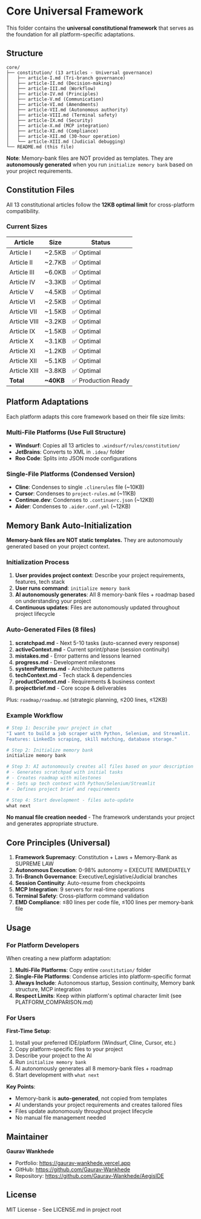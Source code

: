 # Core Universal Framework

This folder contains the **universal constitutional framework** that serves as the foundation for all platform-specific adaptations.

## Structure

```
core/
├── constitution/ (13 articles - Universal governance)
│   ├── article-I.md (Tri-branch governance)
│   ├── article-II.md (Decision-making)
│   ├── article-III.md (Workflow)
│   ├── article-IV.md (Principles)
│   ├── article-V.md (Communication)
│   ├── article-VI.md (Amendments)
│   ├── article-VII.md (Autonomous authority)
│   ├── article-VIII.md (Terminal safety)
│   ├── article-IX.md (Security)
│   ├── article-X.md (MCP integration)
│   ├── article-XI.md (Compliance)
│   ├── article-XII.md (30-hour operation)
│   └── article-XIII.md (Judicial debugging)
└── README.md (this file)
```

**Note**: Memory-bank files are NOT provided as templates. They are **autonomously generated** when you run `initialize memory bank` based on your project requirements.

## Constitution Files

All 13 constitutional articles follow the **12KB optimal limit** for cross-platform compatibility.

### Current Sizes

| Article | Size | Status |
|---------|------|--------|
| Article I | ~2.5KB | ✅ Optimal |
| Article II | ~2.7KB | ✅ Optimal |
| Article III | ~6.0KB | ✅ Optimal |
| Article IV | ~3.3KB | ✅ Optimal |
| Article V | ~4.5KB | ✅ Optimal |
| Article VI | ~2.5KB | ✅ Optimal |
| Article VII | ~1.5KB | ✅ Optimal |
| Article VIII | ~3.2KB | ✅ Optimal |
| Article IX | ~1.5KB | ✅ Optimal |
| Article X | ~3.1KB | ✅ Optimal |
| Article XI | ~1.2KB | ✅ Optimal |
| Article XII | ~5.1KB | ✅ Optimal |
| Article XIII | ~3.8KB | ✅ Optimal |
| **Total** | **~40KB** | ✅ Production Ready |

## Platform Adaptations

Each platform adapts this core framework based on their file size limits:

### Multi-File Platforms (Use Full Structure)
- **Windsurf**: Copies all 13 articles to `.windsurf/rules/constitution/`
- **JetBrains**: Converts to XML in `.idea/` folder
- **Roo Code**: Splits into JSON mode configurations

### Single-File Platforms (Condensed Version)
- **Cline**: Condenses to single `.clinerules` file (~10KB)
- **Cursor**: Condenses to `project-rules.md` (~11KB)
- **Continue.dev**: Condenses to `.continuerc.json` (~12KB)
- **Aider**: Condenses to `.aider.conf.yml` (~12KB)

## Memory Bank Auto-Initialization

**Memory-bank files are NOT static templates.** They are autonomously generated based on your project context.

### Initialization Process

1. **User provides project context**: Describe your project requirements, features, tech stack
2. **User runs command**: `initialize memory bank`
3. **AI autonomously generates**: All 8 memory-bank files + roadmap based on understanding your project
4. **Continuous updates**: Files are autonomously updated throughout project lifecycle

### Auto-Generated Files (8 files)

1. **scratchpad.md** - Next 5-10 tasks (auto-scanned every response)
2. **activeContext.md** - Current sprint/phase (session continuity)
3. **mistakes.md** - Error patterns and lessons learned
4. **progress.md** - Development milestones
5. **systemPatterns.md** - Architecture patterns
6. **techContext.md** - Tech stack & dependencies
7. **productContext.md** - Requirements & business context
8. **projectbrief.md** - Core scope & deliverables

Plus: `roadmap/roadmap.md` (strategic planning, ≤200 lines, ≤12KB)

### Example Workflow

```bash
# Step 1: Describe your project in chat
"I want to build a job scraper with Python, Selenium, and Streamlit. 
Features: LinkedIn scraping, skill matching, database storage."

# Step 2: Initialize memory bank
initialize memory bank

# Step 3: AI autonomously creates all files based on your description
# - Generates scratchpad with initial tasks
# - Creates roadmap with milestones
# - Sets up tech context with Python/Selenium/Streamlit
# - Defines project brief and requirements

# Step 4: Start development - files auto-update
what next
```

**No manual file creation needed** - The framework understands your project and generates appropriate structure.

## Core Principles (Universal)

1. **Framework Supremacy**: Constitution + Laws + Memory-Bank as SUPREME LAW
2. **Autonomous Execution**: 0-98% autonomy = EXECUTE IMMEDIATELY
3. **Tri-Branch Governance**: Executive/Legislative/Judicial branches
4. **Session Continuity**: Auto-resume from checkpoints
5. **MCP Integration**: 9 servers for real-time operations
6. **Terminal Safety**: Cross-platform command validation
7. **EMD Compliance**: ≤80 lines per code file, ≤100 lines per memory-bank file

## Usage

### For Platform Developers

When creating a new platform adaptation:

1. **Multi-File Platforms**: Copy entire `constitution/` folder
2. **Single-File Platforms**: Condense articles into platform-specific format
3. **Always Include**: Autonomous startup, Session continuity, Memory bank structure, MCP integration
4. **Respect Limits**: Keep within platform's optimal character limit (see PLATFORM_COMPARISON.md)

### For Users

**First-Time Setup**:
1. Install your preferred IDE/platform (Windsurf, Cline, Cursor, etc.)
2. Copy platform-specific files to your project
3. Describe your project to the AI
4. Run `initialize memory bank`
5. AI autonomously generates all 8 memory-bank files + roadmap
6. Start development with `what next`

**Key Points**:
- Memory-bank is **auto-generated**, not copied from templates
- AI understands your project requirements and creates tailored files
- Files update autonomously throughout project lifecycle
- No manual file management needed

## Maintainer

**Gaurav Wankhede**
- Portfolio: https://gaurav-wankhede.vercel.app
- GitHub: https://github.com/Gaurav-Wankhede
- Repository: https://github.com/Gaurav-Wankhede/AegisIDE

## License

MIT License - See LICENSE.md in project root
